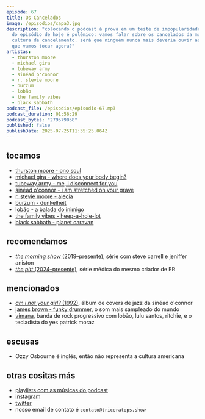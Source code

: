 ```yaml
---
episode: 67
title: Os Cancelados
image: /episodios/capa3.jpg
description: "colocando o podcast à prova em um teste de impopularidade, o tema
  do episódio de hoje é polêmico: vamos falar sobre os cancelados da música e
  cultura de cancelamento. será que ninguém nunca mais deveria ouvir as músicas
  que vamos tocar agora?"
artistas:
  - thurston moore
  - michael gira
  - tubeway army
  - sinéad o'connor
  - r. stevie moore
  - burzum
  - lobão
  - the family vibes
  - black sabbath
podcast_file: /episodios/episodio-67.mp3
podcast_duration: 01:56:29
podcast_bytes: "279579058"
published: false
publishDate: 2025-07-25T11:35:25.064Z
---
```

## tocamos
* [thurston moore - ono soul](https://www.youtube.com/watch?v=nM5U7tAw47o)
* [michael gira - where does your body begin?](https://www.youtube.com/watch?v=nPS0GecULpM)
* [tubeway army - me, i disconnect for you](https://www.youtube.com/watch?v=6SCrfZPMeWg)
* [sinéad o'connor - i am stretched on your grave](https://www.youtube.com/watch?v=EzRRQxcVXlc&)
* [r. stevie moore - alecia](https://www.youtube.com/watch?v=mJjEncIqHmI)
* [burzum - dunkelheit](https://www.youtube.com/watch?v=-ZENtivAi6I)
* [lobão - a balada do inimigo](https://www.youtube.com/watch?v=tpas8wNZzTs)
* [the family vibes - heep-a-hole-lot](https://www.youtube.com/watch?v=7glMlIHhmBg&list=RD7glMlIHhmBg)
* [black sabbath - planet caravan](https://www.youtube.com/watch?v=W6sVXK9o0Ys)

## recomendamos
* [*the morning show* (2019–presente)](https://www.imdb.com/pt/title/tt7203552/), série com steve carrell e jeniffer aniston
* [*the pitt* (2024–presente)](https://www.imdb.com/pt/title/tt31938062/), série médica do mesmo criador de ER

## mencionados
* [*am i not your girl?* (1992)](https://open.spotify.com/album/57vHxAmwTpKLba064Ob0U1), álbum de covers de jazz da sinéad o'connor
* [james brown - funky drummer](https://www.youtube.com/watch?v=AoQ4AtsFWVM), o som mais sampleado do mundo
* [vímana](https://pt.wikipedia.org/wiki/V%C3%ADmana), banda de rock progressivo com lobão, lulu santos, ritchie, e o tecladista do yes patrick moraz

## escusas
* Ozzy Osbourne é inglês, então não representa a cultura americana

## otras cositas más
* [playlists com as músicas do podcast](https://www.triceratops.show/playlists/)
* [instagram](https://www.instagram.com/triceratops.show/)
* [twitter](https://twitter.com/TriceratopsShow/)
* nosso email de contato é `contato@triceratops.show`

